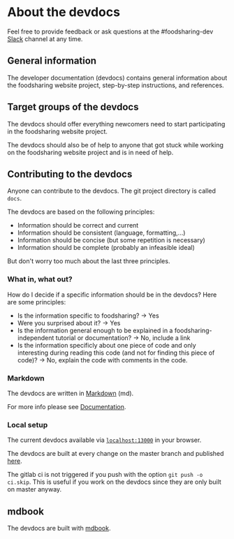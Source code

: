 # About the devdocs

Feel free to provide feedback or ask questions at the #foodsharing-dev [Slack](https://slackin.yunity.org/) channel at any time.

## General information

The developer documentation (devdocs) contains general information about the foodsharing website project, step-by-step instructions, and references.

## Target groups of the devdocs

The devdocs should offer everything newcomers need to start participating in the foodsharing website project.

The devdocs should also be of help to anyone that got stuck while working on the foodsharing website project and is in need of help.

## Contributing to the devdocs

Anyone can contribute to the devdocs. The git project directory is called `docs`.

The devdocs are based on the following principles:

- Information should be correct and current
- Information should be consistent (language, formatting,...)
- Information should be concise (but some repetition is necessary)
- Information should be complete (probably an infeasible ideal)

But don't worry too much about the last three principles.
<!-- There are people solely dedicated to improving the devdocs. -->

### What in, what out?

How do I decide if a specific information should be in the devdocs?
Here are some principles:
- Is the information specific to foodsharing? -> Yes
- Were you surprised about it? -> Yes
- Is the information general enough to be explained in a foodsharing-independent tutorial or documentation? -> No, include a link
- Is the information specificly about one piece of code and only interesting during reading this code (and not for finding this piece of code)? -> No, explain the code with comments in the code.

### Markdown

The devdocs are written in [Markdown](https://docs.gitbook.com/editing-content/markdown) (md).

For more info please see [Documentation](/documentation.html).

### Local setup

The current devdocs available via [`localhost:13000`](http://localhost:13000) in your browser.

The devdocs are built at every change on the master branch and published [here](https://devdocs.foodsharing.network).

The gitlab ci is not triggered if you push with the option `git push -o ci.skip`.
This is useful if you work on the devdocs since they are only built on master anyway.

## mdbook

The devdocs are built with [mdbook](https://rust-lang.github.io/mdBook/index.html).

